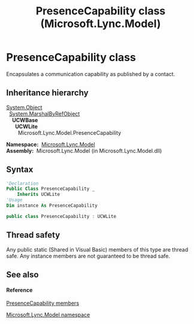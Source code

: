 ﻿---
title: PresenceCapability class (Microsoft.Lync.Model)
TOCTitle: PresenceCapability class
ms:assetid: T:Microsoft.Lync.Model.PresenceCapability_DI_3_UC_OCS14MrefLyncWPF
ms:mtpsurl: https://msdn.microsoft.com/en-us/library/microsoft.lync.model.presencecapability_di_3_uc_ocs14mreflyncwpf(v=office.15)
ms:contentKeyID: 48598388
ms.date: 07/28/2014
mtps_version: v=office.15
f1_keywords:
- Microsoft.Lync.Model.PresenceCapability
dev_langs:
- CSharp
- JScript
- VB
- other
---

# PresenceCapability class

Encapsulates a communication capability as published by a contact.

## Inheritance hierarchy

[System.Object](http://msdn2.microsoft.com/en-us/library/e5kfa45b)  
  [System.MarshalByRefObject](http://msdn2.microsoft.com/en-us/library/w4302s1f)  
    **UCWBase**  
      **UCWLite**  
        Microsoft.Lync.Model.PresenceCapability  

**Namespace:**  [Microsoft.Lync.Model](microsoft-lync-model-namespace_2.md)  
**Assembly:**  Microsoft.Lync.Model (in Microsoft.Lync.Model.dll)

## Syntax

``` vb
'Declaration
Public Class PresenceCapability _
    Inherits UCWLite
'Usage
Dim instance As PresenceCapability
```

``` csharp
public class PresenceCapability : UCWLite
```

## Thread safety

Any public static (Shared in Visual Basic) members of this type are thread safe. Any instance members are not guaranteed to be thread safe.

## See also

#### Reference

[PresenceCapability members](presencecapability-members-microsoft-lync-model_2.md)

[Microsoft.Lync.Model namespace](microsoft-lync-model-namespace_2.md)

